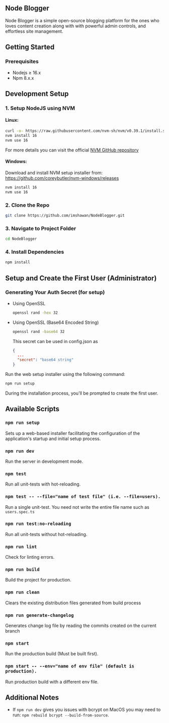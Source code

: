 ## Node Blogger

Node Blogger is a simple open-source blogging platform for the ones who loves content creation along with with powerful admin controls, and effortless site management.

## Getting Started

### Prerequisites
- Nodejs ≥ 16.x
- Npm 8.x.x

## Development Setup

### 1. Setup NodeJS using NVM

#### Linux:
```bash
curl -o- https://raw.githubusercontent.com/nvm-sh/nvm/v0.39.1/install.sh | bash
nvm install 16
nvm use 16
```
For more details you can visit the official [NVM GitHub repository](https://github.com/nvm-sh/nvm)

#### Windows:
Download and install NVM setup installer from: https://github.com/coreybutler/nvm-windows/releases

```bash
nvm install 16
nvm use 16
```

### 2. Clone the Repo
```bash
git clone https://github.com/imshawan/NodeBlogger.git
```

### 3. Navigate to Project Folder
```bash
cd NodeBlogger
```

### 4. Install Dependencies
```bash
npm install
```

## Setup and Create the First User (Administrator)

### Generating Your Auth Secret (for setup)
- Using OpenSSL
  ```bash
  openssl rand -hex 32
  ```
- Using OpenSSL (Base64 Encoded String)
  ```bash
  openssl rand -base64 32
  ```
  This secret can be used in config.json as
  ```json
  {
    ...
    "secret": "base64 string"
  }
  ```

Run the web setup installer using the following command:
```bash
npm run setup
```

During the installation process, you'll be prompted to create the first user.

## Available Scripts

### `npm run setup`

Sets up a web-based installer facilitating the configuration of the application's startup and initial setup process.

### `npm run dev`

Run the server in development mode.

### `npm test`

Run all unit-tests with hot-reloading.

### `npm test -- --file="name of test file" (i.e. --file=users).`

Run a single unit-test. You need not write the entire file name such as ``users.spec.ts``

### `npm run test:no-reloading`

Run all unit-tests without hot-reloading.

### `npm run lint`

Check for linting errors.

### `npm run build`

Build the project for production.

### `npm run clean`

Clears the existing distribution files generated from build process

### `npm run generate-changelog`
Generates change log file by reading the commits created on the current branch

### `npm start`

Run the production build (Must be built first).

### `npm start -- --env="name of env file" (default is production).`

Run production build with a different env file.


## Additional Notes

- If `npm run dev` gives you issues with bcrypt on MacOS you may need to run: `npm rebuild bcrypt --build-from-source`. 
